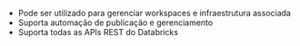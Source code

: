 
- Pode ser utilizado para gerenciar workspaces e infraestrutura associada
- Suporta automação de publicação e gerenciamento
- Suporta todas as APIs REST do Databricks

